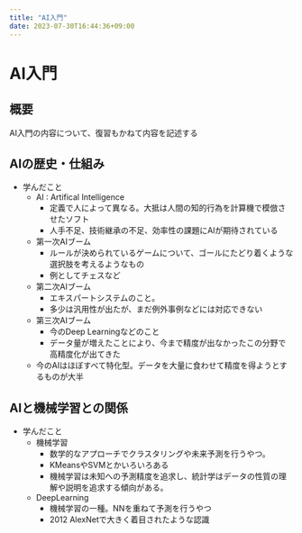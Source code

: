```yaml
---
title: "AI入門"
date: 2023-07-30T16:44:36+09:00
---
```


# AI入門

## 概要

AI入門の内容について、復習もかねて内容を記述する

## AIの歴史・仕組み

- 学んだこと
  - AI : Artifical Intelligence
    - 定義で人によって異なる。大抵は人間の知的行為を計算機で模倣させたソフト
    - 人手不足、技術継承の不足、効率性の課題にAIが期待されている
  - 第一次AIブーム
    - ルールが決められているゲームについて、ゴールにたどり着くような選択肢を考えるようなもの
    - 例としてチェスなど
  - 第二次AIブーム
    - エキスパートシステムのこと。
    - 多少は汎用性が出たが、まだ例外事例などには対応できない
  - 第三次AIブーム
    - 今のDeep Learningなどのこと
    - データ量が増えたことにより、今まで精度が出なかったこの分野で高精度化が出てきた
  - 今のAIはほぼすべて特化型。データを大量に食わせて精度を得ようとするものが大半

## AIと機械学習との関係

- 学んだこと
  - 機械学習
    - 数学的なアプローチでクラスタリングや未来予測を行うやつ。
    - KMeansやSVMとかいろいろある
    - 機械学習は未知への予測精度を追求し、統計学はデータの性質の理解や説明を追求する傾向がある。
  - DeepLearning
    - 機械学習の一種。NNを重ねて予測を行うやつ
    - 2012 AlexNetで大きく着目されたような認識
    


